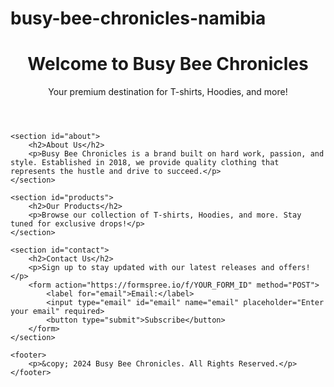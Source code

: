 # busy-bee-chronicles-namibia
<!DOCTYPE html>
<html lang="en">
<head>
    <meta charset="UTF-8">
    <meta name="viewport" content="width=device-width, initial-scale=1.0">
    <meta name="description" content="Busy Bee Chronicles - Premium Clothing Brand">
    <title>Busy Bee Chronicles</title>
    <link rel="stylesheet" href="style.css">
</head>
<body>
    <header>
        <h1>Welcome to Busy Bee Chronicles</h1>
        <p>Your premium destination for T-shirts, Hoodies, and more!</p>
    </header>

    <section id="about">
        <h2>About Us</h2>
        <p>Busy Bee Chronicles is a brand built on hard work, passion, and style. Established in 2018, we provide quality clothing that represents the hustle and drive to succeed.</p>
    </section>

    <section id="products">
        <h2>Our Products</h2>
        <p>Browse our collection of T-shirts, Hoodies, and more. Stay tuned for exclusive drops!</p>
    </section>

    <section id="contact">
        <h2>Contact Us</h2>
        <p>Sign up to stay updated with our latest releases and offers!</p>
        <form action="https://formspree.io/f/YOUR_FORM_ID" method="POST">
            <label for="email">Email:</label>
            <input type="email" id="email" name="email" placeholder="Enter your email" required>
            <button type="submit">Subscribe</button>
        </form>
    </section>

    <footer>
        <p>&copy; 2024 Busy Bee Chronicles. All Rights Reserved.</p>
    </footer>
</body>
</html>
